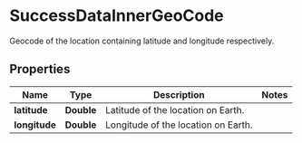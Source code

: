 

# SuccessDataInnerGeoCode

Geocode of the location containing latitude and longitude respectively.

## Properties

| Name | Type | Description | Notes |
|------------ | ------------- | ------------- | -------------|
|**latitude** | **Double** | Latitude of the location on Earth. |  |
|**longitude** | **Double** | Longitude of the location on Earth. |  |



